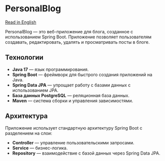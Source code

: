 # PersonalBlog

[Read in English](README.md)

PersonalBlog — это веб-приложение для блога, созданное с использованием Spring Boot. Приложение позволяет пользователям создавать, редактировать, удалять и просматривать посты в блоге.

## Технологии

- **Java 17** — язык программирования.
- **Spring Boot** — фреймворк для быстрого создания приложений на Java.
- **Spring Data JPA** — упрощает работу с базами данных с использованием JPA.
- **База данных PostgreSQL** — реляционная база данных.
- **Maven** — система сборки и управления зависимостями.

## Архитектура

Приложение использует стандартную архитектуру Spring Boot с разделением на слои:

- **Controller** — управление пользовательскими запросами.
- **Service** — бизнес-логика.
- **Repository** — взаимодействие с базой данных через Spring Data JPA.

